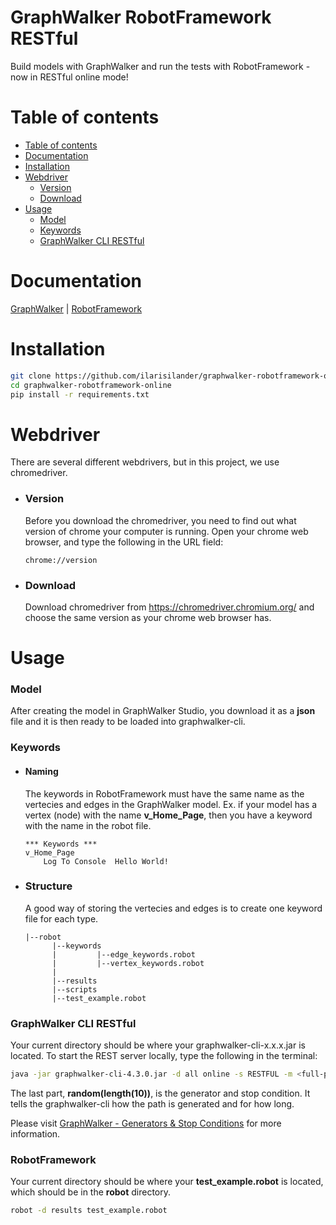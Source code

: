 # GraphWalker RobotFramework RESTful
Build models with GraphWalker and run the tests with RobotFramework - now in RESTful online mode!

# Table of contents
<!--ts-->
   * [Table of contents](#table-of-contents)
   * [Documentation](#documentation)
   * [Installation](#installation)
   * [Webdriver](#webdriver)
      * [Version](#version)
      * [Download](#download)
   * [Usage](#usage)
      * [Model](#model)
      * [Keywords](#keywords)
      * [GraphWalker CLI RESTful](#graphwalker-cli-restful)
<!--te-->

# Documentation
[GraphWalker](https://github.com/GraphWalker/graphwalker-project/wiki) | 
[RobotFramework](https://robotframework.org/#documentation)

# Installation
```bash
git clone https://github.com/ilarisilander/graphwalker-robotframework-online.git
cd graphwalker-robotframework-online
pip install -r requirements.txt
```

# Webdriver
There are several different webdrivers, but in this project, we use chromedriver.

* ### Version
  Before you download the chromedriver, you need to find out what version of chrome your computer is running.
  Open your chrome web browser, and type the following in the URL field:
  ```
  chrome://version
  ```
  
* ### Download
  Download chromedriver from https://chromedriver.chromium.org/ and choose the same version as your chrome web browser has.

# Usage

### Model
After creating the model in GraphWalker Studio, you download it as a **json** file and it is then ready to be loaded into graphwalker-cli.

### Keywords
* #### Naming
  The keywords in RobotFramework must have the same name as the vertecies and edges in the GraphWalker model.
  Ex. if your model has a vertex (node) with the name **v_Home_Page**, then you have a keyword with the name in the robot file.
  ```robot
  *** Keywords ***
  v_Home_Page
      Log To Console  Hello World!
  ```
* ### Structure
  A good way of storing the vertecies and edges is to create one keyword file for each type.
  ```
  |--robot
        |--keywords
        |         |--edge_keywords.robot
        |         |--vertex_keywords.robot
        |
        |--results
        |--scripts
        |--test_example.robot
  ```

### GraphWalker CLI RESTful
Your current directory should be where your graphwalker-cli-x.x.x.jar is located. To start the REST server locally, type the following in the terminal:
```bash
java -jar graphwalker-cli-4.3.0.jar -d all online -s RESTFUL -m <full-path-to-json-model> "random(length(10))"
```
The last part, **random(length(10))**, is the generator and stop condition. It tells the graphwalker-cli how the path is generated and for how long.

Please visit [GraphWalker - Generators & Stop Conditions](https://github.com/GraphWalker/graphwalker-project/wiki/Generators-and-stop-conditions) for more information.

### RobotFramework
Your current directory should be where your **test_example.robot** is located, which should be in the **robot** directory.
```bash
robot -d results test_example.robot
```
